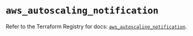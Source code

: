# `aws_autoscaling_notification`

Refer to the Terraform Registry for docs: [`aws_autoscaling_notification`](https://registry.terraform.io/providers/hashicorp/aws/5.33.0/docs/resources/autoscaling_notification).
